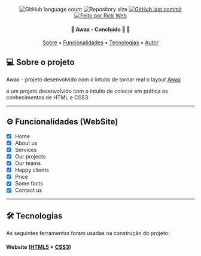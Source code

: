 <p align="center">
  <img alt="GitHub language count" src="https://img.shields.io/github/languages/count/rickweb3/projeto-awax?color=%2304D361">
  <img alt="Repository size" src="https://img.shields.io/github/repo-size/rickweb3/projeto-awax">
  <a href="https://github.com/rickweb3/projeto-awax/commits/master">
    <img alt="GitHub last commit" src="https://img.shields.io/github/last-commit/rickweb3/projeto-awax">
  </a>
  <a href="https://rocketseat.com.br">
    <img alt="Feito por Rick Web" src="https://img.shields.io/badge/feito%20por-RickWeb-%237519C1">
  </a>
</p>



<h4 align="center"> 
	🚧  Awax - Concluído 🚀 🚧
</h4>

<p align="center">
 <a href="#-sobre-o-projeto">Sobre</a> •
 <a href="#-funcionalidades">Funcionalidades</a> • 
 <a href="#-tecnologias">Tecnologias</a> • 
 <a href="#-autor">Autor</a>
</p>




## 💻 Sobre o projeto

Awax - projeto desenvolvido com o intuito de tornar real o layout [Awax](https://www.behance.net/gallery/58301549/Free-Landing-Page)

é um projeto desenvolvido com o intuito de colocar em prática os conhecimentos de HTML e CSS3.

---




## ⚙️ Funcionalidades (WebSite)

- [x] Home
- [x] About us
- [x] Services
- [x] Our projects
- [x] Our teams
- [x] Happy clients
- [x] Price
- [x] Some facts
- [x] Contact us

---


## 🛠 Tecnologias

As seguintes ferramentas foram usadas na construção do projeto:

#### **Website**  ([HTML5](https://html.spec.whatwg.org/)  +  [CSS3](https://www.w3.org/Style/CSS/Overview.en.html))
